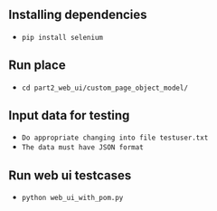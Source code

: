 
## Installing dependencies

- ``` pip install selenium ```

## Run place

- ``` cd part2_web_ui/custom_page_object_model/ ```

## Input data for testing

- ``` Do appropriate changing into file testuser.txt ```
- ``` The data must have JSON format ```

## Run web ui testcases

- ``` python web_ui_with_pom.py ```
